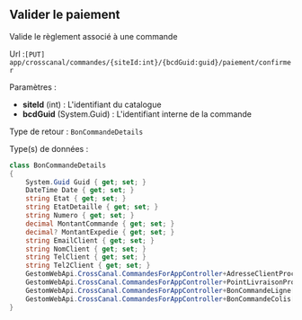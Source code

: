 ## <span id='paiementsimple'>Valider le paiement</span>

Valide le règlement associé à une commande

Url :`[PUT] app/crosscanal/commandes/{siteId:int}/{bcdGuid:guid}/paiement/confirmer`

Paramètres : 

- **siteId** (int) : L'identifiant du catalogue
- **bcdGuid** (System.Guid) : L'identifiant interne de la commande

Type de retour : `BonCommandeDetails`

Type(s) de données :

```csharp
class BonCommandeDetails
{
	System.Guid Guid { get; set; }
	DateTime Date { get; set; }
	string Etat { get; set; }
	string EtatDetaille { get; set; }
	string Numero { get; set; }
	decimal MontantCommande { get; set; }
	decimal? MontantExpedie { get; set; }
	string EmailClient { get; set; }
	string NomClient { get; set; }
	string TelClient { get; set; }
	string Tel2Client { get; set; }
	GestomWebApi.CrossCanal.CommandesForAppController+AdresseClientProcess AdresseLivraison { get; set; }
	GestomWebApi.CrossCanal.CommandesForAppController+PointLivraisonProcess PointDeLivraison { get; set; }
	GestomWebApi.CrossCanal.CommandesForAppController+BonCommandeLigne[] Lignes { get; set; }
	GestomWebApi.CrossCanal.CommandesForAppController+BonCommandeColis[] Colis { get; set; }
}

```

